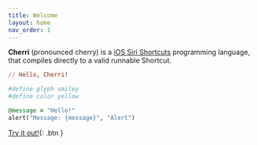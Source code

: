 ```yaml
---
title: Welcome
layout: home
nav_order: 1
---
```


**Cherri** (pronounced cherry) is a [iOS Siri Shortcuts](https://apps.apple.com/us/app/shortcuts/id915249334) programming language, that compiles directly to a valid runnable Shortcut.

<div class="code-example" markdown="1">

```ruby
// Hello, Cherri!

#define glyph smiley
#define color yellow

@message = "Hello!"
alert("Message: {message}", "Alert")
```
[Try it out!](https://playground.cherrilang.org){: .btn }
